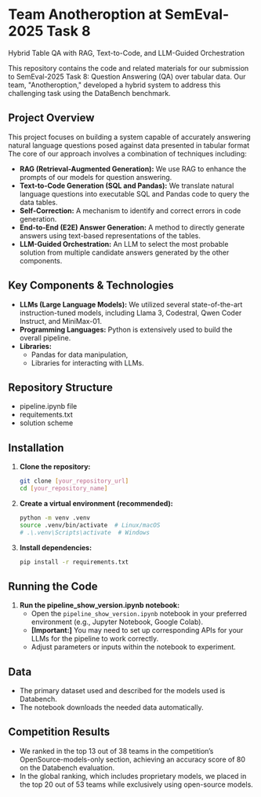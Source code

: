 # Team Anotheroption at SemEval-2025 Task 8
Hybrid Table QA with RAG, Text-to-Code, and LLM-Guided Orchestration

This repository contains the code and related materials for our submission to SemEval-2025 Task 8: Question Answering (QA) over tabular data. Our team, "Anotheroption," developed a hybrid system to address this challenging task using the DataBench benchmark.

## Project Overview

This project focuses on building a system capable of accurately answering natural language questions posed against data presented in tabular format The core of our approach involves a combination of techniques including:

*   **RAG (Retrieval-Augmented Generation):**  We use RAG to enhance the prompts of our models for question answering.
*   **Text-to-Code Generation (SQL and Pandas):** We translate natural language questions into executable SQL and Pandas code to query the data tables.
*   **Self-Correction:**  A mechanism to identify and correct errors in code generation.
*   **End-to-End (E2E) Answer Generation:** A method to directly generate answers using text-based representations of the tables.
*   **LLM-Guided Orchestration:** An LLM to select the most probable solution from multiple candidate answers generated by the other components.

## Key Components & Technologies

*   **LLMs (Large Language Models):** We utilized several state-of-the-art instruction-tuned models, including Llama 3, Codestral, Qwen Coder Instruct, and MiniMax-01.
*   **Programming Languages:** Python is extensively used to build the overall pipeline.
*   **Libraries:**
    *   Pandas for data manipulation,
    *   Libraries for interacting with LLMs.

## Repository Structure
 * pipeline.ipynb file
 * requitements.txt
 * solution scheme

## Installation

1.  **Clone the repository:**

    ```bash
    git clone [your_repository_url]
    cd [your_repository_name]
    ```

2.  **Create a virtual environment (recommended):**

    ```bash
    python -m venv .venv
    source .venv/bin/activate  # Linux/macOS
    # .\.venv\Scripts\activate  # Windows
    ```

3.  **Install dependencies:**

    ```bash
    pip install -r requirements.txt
    ```

## Running the Code

1.  **Run the pipeline_show_version.ipynb notebook:**
    *   Open the `pipeline_show_version.ipynb` notebook in your preferred environment (e.g., Jupyter Notebook, Google Colab).
    *   **[Important:]** You may need to set up corresponding APIs for your LLMs for the pipeline to work correctly.
    *   Adjust parameters or inputs within the notebook to experiment.

## Data

*   The primary dataset used and described for the models used is Databench.
*   The notebook downloads the needed data automatically.

## Competition Results

*   We ranked in the top 13 out of 38 teams in the competition’s OpenSource-models-only section, achieving an accuracy score of 80 on the Databench evaluation.
*   In the global ranking, which includes proprietary models, we placed in the top 20 out of 53 teams while exclusively using open-source models.



